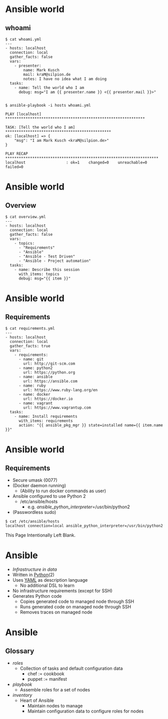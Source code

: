 <!SLIDE title>

<!-- -->

<!SLIDE command commandline small>

# Ansible world

## whoami

    $ cat whoami.yml
    ---
    - hosts: localhost
      connection: local
      gather_facts: false
      vars:
        - presenter:
            name: Mark Kusch
            mail: kraM@silpion.de
            notes: I have no idea what I am doing
      tasks:
        - name: Tell the world who I am
          debug: msg="I am {{ presenter.name }} <{{ presenter.mail }}>"


    $ ansible-playbook -i hosts whoami.yml

    PLAY [localhost] **************************************************************

    TASK: [Tell the world who I am] ***********************************************
    ok: [localhost] => {
        "msg": "I am Mark Kusch <kraM@silpion.de>"
    }

    PLAY RECAP ********************************************************************
    localhost                  : ok=1    changed=0    unreachable=0    failed=0



<!SLIDE command commandline small>

# Ansible world

## Overview

    $ cat overview.yml
    ---
    - hosts: localhost
      connection: local
      gather_facts: false
      vars:
        - topics:
          - "Requirements"
          - "Ansible"
          - "Ansible - Test Driven"
          - "Ansible - Project automation"
      tasks:
        - name: Describe this session
          with_items: topics
          debug: msg="{{ item }}"



<!SLIDE command commandline small>

# Ansible world

## Requirements

    $ cat requirements.yml
    ---
    - hosts: localhost
      connection: local
      gather_facts: true
      vars:
        - requirements:
          - name: git
            url: http://git-scm.com
          - name: python2
            url: https://python.org
          - name: ansible
            url: https://ansible.com
          - name: ruby
            url: https://www.ruby-lang.org/en
          - name: docker
            url: https://docker.io
          - name: vagrant
            url: https://www.vagrantup.com
      tasks:
        - name: Install requirements
          with_items: requirements
          action: "{{ ansible_pkg_mgr }} state=installed name={{ item.name }}"



<!SLIDE command commandline bullets small>

# Ansible world

## Requirements

* Secure umask (0077)
* (Docker daemon running)
    * (Ability to run docker commands as user)
* Ansible configured to use Python 2
    * /etc/ansible/hosts
        * e.g. *ansible_python_interpreter*=/usr/bin/python2
* (Passwordless sudo)

<!-- -->

    $ cat /etc/ansible/hosts
    localhost connection=local ansible_python_interpreter=/usr/bin/python2



<!SLIDE blank>

This Page Intentionally Left Blank.



<!SLIDE command bullets small>

# Ansible

* *Infrastructure in data*
* Written in [Python](http://python.org)(2)
* Uses [YAML](http://yaml.org) as description language
    * No additional DSL to learn
* No infrastructure requirements (except for SSH)
* Generates Python code
    * Copies generated code to managed node through SSH
    * Runs generated code on managed node through SSH
    * Removes traces on managed node



<!SLIDE command bullets small>

# Ansible

## Glossary

* *roles*
    * Collection of tasks and default configuration data
        * chef := cookbook
        * puppet := manifest
* *playbook*
    * Assemble roles for a set of nodes
* *inventory*
    * Heart of Ansible
        * Maintain nodes to manage
        * Maintain configuration data to configure roles for nodes


<!-- vim: set nofen sw=4 ts=4 et: -->
